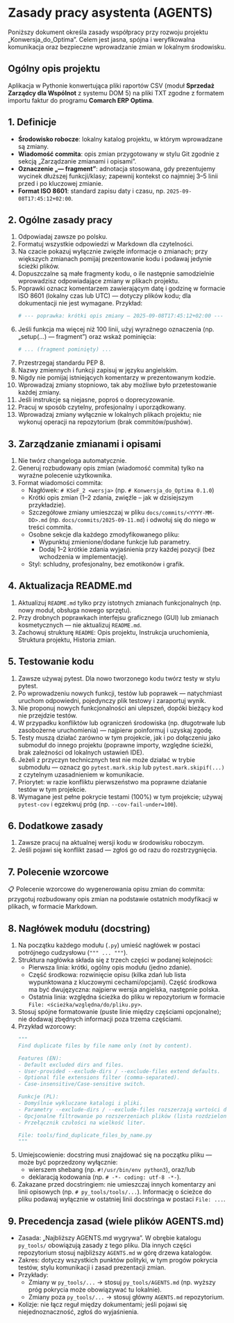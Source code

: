# Zasady pracy asystenta (AGENTS)

Poniższy dokument określa zasady współpracy przy rozwoju projektu „Konwersja_do_Optima”. Celem jest jasna, spójna i weryfikowalna komunikacja oraz bezpieczne wprowadzanie zmian w lokalnym środowisku.

## Ogólny opis projektu
Aplikacja w Pythonie konwertująca pliki raportów CSV (moduł **Sprzedaż Zarządcy dla Wspólnot** z systemu DOM 5) na pliki TXT zgodne z formatem importu faktur do programu **Comarch ERP Optima**.

## 1. Definicje
- **Środowisko robocze**: lokalny katalog projektu, w którym wprowadzane są zmiany.
- **Wiadomość commita**: opis zmian przygotowany w stylu Git zgodnie z sekcją „Zarządzanie zmianami i opisami”.
- **Oznaczenie „— fragment”**: adnotacja stosowana, gdy prezentujemy wycinek dłuższej funkcji/klasy; zapewnij kontekst co najmniej 3–5 linii przed i po kluczowej zmianie.
- **Format ISO 8601**: standard zapisu daty i czasu, np. `2025-09-08T17:45:12+02:00`.

## 2. Ogólne zasady pracy
1. Odpowiadaj zawsze po polsku.
2. Formatuj wszystkie odpowiedzi w Markdown dla czytelności.
3. Na czacie pokazuj wyłącznie zwięzłe informacje o zmianach; przy większych zmianach pomijaj prezentowanie kodu i podawaj jedynie ścieżki plików.
4. Dopuszczalne są małe fragmenty kodu, o ile następnie samodzielnie wprowadzisz odpowiadające zmiany w plikach projektu.
5. Poprawki oznacz komentarzem zawierającym datę i godzinę w formacie ISO 8601 (lokalny czas lub UTC) — dotyczy plików kodu; dla dokumentacji nie jest wymagane. Przykład:
   ```python
   # --- poprawka: krótki opis zmiany — 2025-09-08T17:45:12+02:00 ---
   ```
6. Jeśli funkcja ma więcej niż 100 linii, użyj wyraźnego oznaczenia (np. „setup(...) — fragment”) oraz wskaż pominięcia:
   ```python
   # ... (fragment pominięty) ...
   ```
7. Przestrzegaj standardu PEP 8.
8. Nazwy zmiennych i funkcji zapisuj w języku angielskim.
9. Nigdy nie pomijaj istniejących komentarzy w prezentowanym kodzie.
10. Wprowadzaj zmiany stopniowo, tak aby możliwe było przetestowanie każdej zmiany.
11. Jeśli instrukcje są niejasne, poproś o doprecyzowanie.
12. Pracuj w sposób czytelny, profesjonalny i uporządkowany.
13. Wprowadzaj zmiany wyłącznie w lokalnych plikach projektu; nie wykonuj operacji na repozytorium (brak commitów/pushów).

## 3. Zarządzanie zmianami i opisami
1. Nie twórz changeloga automatycznie.
2. Generuj rozbudowany opis zmian (wiadomość commita) tylko na wyraźne polecenie użytkownika.
3. Format wiadomości commita:
    - Nagłówek: `# KSeF_2 <wersja>` (np. `# Konwersja_do_Optima 0.1.0`)
    - Krótki opis zmian (1–2 zdania, zwięźle – jak w dzisiejszym przykładzie).
    - Szczegółowe zmiany umieszczaj w pliku `docs/commits/<YYYY-MM-DD>.md` (np. `docs/commits/2025-09-11.md`) i odwołuj się do niego w treści commita.
    - Osobne sekcje dla każdego zmodyfikowanego pliku:
      - Wypunktuj zmienione/dodane funkcje lub parametry.
      - Dodaj 1–2 krótkie zdania wyjaśnienia przy każdej pozycji (bez wchodzenia w implementację).
    - Styl: schludny, profesjonalny, bez emotikonów i grafik.

## 4. Aktualizacja README.md
1. Aktualizuj `README.md` tylko przy istotnych zmianach funkcjonalnych (np. nowy moduł, obsługa nowego sprzętu).
2. Przy drobnych poprawkach interfejsu graficznego (GUI) lub zmianach kosmetycznych — nie aktualizuj `README.md`.
3. Zachowuj strukturę `README`: Opis projektu, Instrukcja uruchomienia, Struktura projektu, Historia zmian.

## 5. Testowanie kodu
1. Zawsze używaj pytest. Dla nowo tworzonego kodu twórz testy w stylu pytest.
2. Po wprowadzeniu nowych funkcji, testów lub poprawek — natychmiast uruchom odpowiedni, pojedynczy plik testowy i zaraportuj wynik.
3. Nie proponuj nowych funkcjonalności ani ulepszeń, dopóki bieżący kod nie przejdzie testów.
4. W przypadku konfliktów lub ograniczeń środowiska (np. długotrwałe lub zasobożerne uruchomienia) — najpierw poinformuj i uzyskaj zgodę.
5. Testy muszą działać zarówno w tym projekcie, jak i po dołączeniu jako submoduł do innego projektu (poprawne importy, względne ścieżki, brak zależności od lokalnych ustawień IDE).
6. Jeżeli z przyczyn technicznych test nie może działać w trybie submodułu — oznacz go `pytest.mark.skip` lub `pytest.mark.skipif(...)` z czytelnym uzasadnieniem w komunikacie.
7. Priorytet: w razie konfliktu pierwszeństwo ma poprawne działanie testów w tym projekcie.
8. Wymagane jest pełne pokrycie testami (100%) w tym projekcie; używaj `pytest-cov` i egzekwuj próg (np. `--cov-fail-under=100`).

## 6. Dodatkowe zasady
1. Zawsze pracuj na aktualnej wersji kodu w środowisku roboczym.
2. Jeśli pojawi się konflikt zasad — zgłoś go od razu do rozstrzygnięcia.

## 7. Polecenie wzorcowe

📋 Polecenie wzorcowe do wygenerowania opisu zmian do commita: przygotuj rozbudowany opis zmian na podstawie ostatnich modyfikacji w plikach, w formacie Markdown.


## 8. Nagłówek modułu (docstring)
1. Na początku każdego modułu (`.py`) umieść nagłówek w postaci potrójnego cudzysłowu (`""" ... """`).
2. Struktura nagłówka składa się z trzech części w podanej kolejności:
   - Pierwsza linia: krótki, ogólny opis modułu (jedno zdanie).
   - Część środkowa: rozwinięcie opisu (kilka zdań lub lista wypunktowana z kluczowymi cechami/opcjami). Część środkowa ma być dwujęzyczna: najpierw wersja angielska, następnie polska.
   - Ostatnia linia: względna ścieżka do pliku w repozytorium w formacie `File: <ścieżka/względna/do/pliku.py>`.
3. Stosuj spójne formatowanie (puste linie między częściami opcjonalne); nie dodawaj zbędnych informacji poza trzema częściami.
4. Przykład wzorcowy:
   ```python
   """
   Find duplicate files by file name only (not by content).

   Features (EN):
   - Default excluded dirs and files.
   - User-provided --exclude-dirs / --exclude-files extend defaults.
   - Optional file extensions filter (comma-separated).
   - Case-insensitive/Case-sensitive switch.

   Funkcje (PL):
   - Domyślnie wykluczane katalogi i pliki.
   - Parametry --exclude-dirs / --exclude-files rozszerzają wartości domyślne.
   - Opcjonalne filtrowanie po rozszerzeniach plików (lista rozdzielona przecinkami).
   - Przełącznik czułości na wielkość liter.

   File: tools/find_duplicate_files_by_name.py
   """
   ```
5. Umiejscowienie: docstring musi znajdować się na początku pliku — może być poprzedzony wyłącznie:
   - wierszem shebang (np. `#!/usr/bin/env python3`), oraz/lub
   - deklaracją kodowania (np. `# -*- coding: utf-8 -*-`).
6. Zakazane przed docstringiem: nie umieszczaj innych komentarzy ani linii opisowych (np. `# py_tools/tools/...`). Informację o ścieżce do pliku podawaj wyłącznie w ostatniej linii docstringa w postaci `File: ...`.

## 9. Precedencja zasad (wiele plików AGENTS.md)

- Zasada: „Najbliższy AGENTS.md wygrywa”. W obrębie katalogu `py_tools/` obowiązują zasady z tego pliku. Dla innych części repozytorium stosuj najbliższy `AGENTS.md` w górę drzewa katalogów.
- Zakres: dotyczy wszystkich punktów polityki, w tym progów pokrycia testów, stylu komunikacji i zasad prezentacji zmian.
- Przykłady:
  - Zmiany w `py_tools/...` → stosuj `py_tools/AGENTS.md` (np. wyższy próg pokrycia może obowiązywać tu lokalnie).
  - Zmiany poza `py_tools/...` → stosuj główny `AGENTS.md` repozytorium.
- Kolizje: nie łącz reguł między dokumentami; jeśli pojawi się niejednoznaczność, zgłoś do wyjaśnienia.
